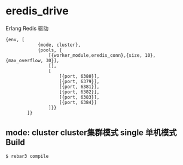 eredis_drive
=====

Erlang Redis 驱动
```
{env, [
            {mode, cluster},
            {pools, {
                [{worker_module,eredis_conn},{size, 10}, {max_overflow, 30}],
                [],
                [
                    [{port, 6380}],
                    [{port, 6379}],
                    [{port, 6381}],
                    [{port, 6382}],
                    [{port, 6383}],
                    [{port, 6384}]
                ]}}
        ]}
```
mode:
    cluster cluster集群模式
    single  单机模式
Build
-----

    $ rebar3 compile
